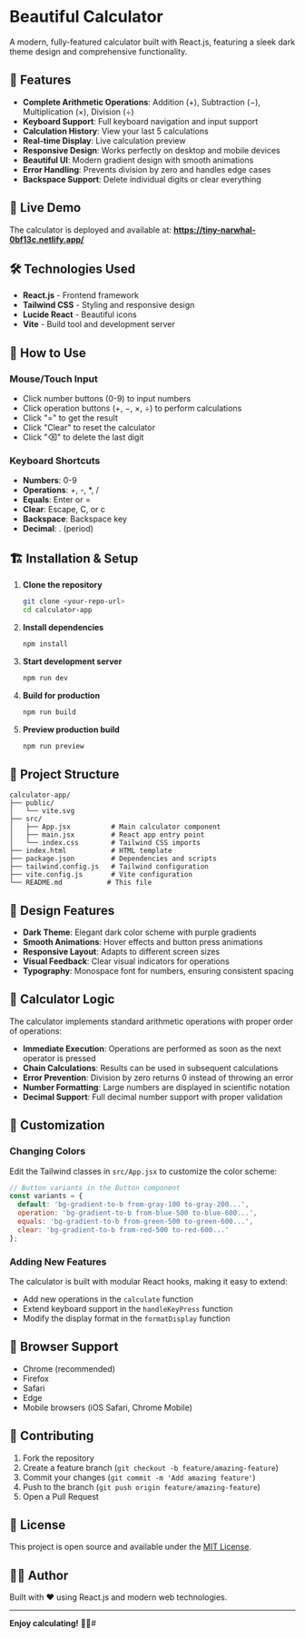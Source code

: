 # Beautiful Calculator

A modern, fully-featured calculator built with React.js, featuring a sleek dark theme design and comprehensive functionality.

## 🌟 Features

- **Complete Arithmetic Operations**: Addition (+), Subtraction (−), Multiplication (×), Division (÷)
- **Keyboard Support**: Full keyboard navigation and input support
- **Calculation History**: View your last 5 calculations
- **Real-time Display**: Live calculation preview
- **Responsive Design**: Works perfectly on desktop and mobile devices
- **Beautiful UI**: Modern gradient design with smooth animations
- **Error Handling**: Prevents division by zero and handles edge cases
- **Backspace Support**: Delete individual digits or clear everything

## 🚀 Live Demo

The calculator is deployed and available at: **https://tiny-narwhal-0bf13c.netlify.app/**

## 🛠️ Technologies Used

- **React.js** - Frontend framework
- **Tailwind CSS** - Styling and responsive design
- **Lucide React** - Beautiful icons
- **Vite** - Build tool and development server

## 📱 How to Use

### Mouse/Touch Input
- Click number buttons (0-9) to input numbers
- Click operation buttons (+, −, ×, ÷) to perform calculations
- Click "=" to get the result
- Click "Clear" to reset the calculator
- Click "⌫" to delete the last digit

### Keyboard Shortcuts
- **Numbers**: 0-9
- **Operations**: +, -, *, /
- **Equals**: Enter or =
- **Clear**: Escape, C, or c
- **Backspace**: Backspace key
- **Decimal**: . (period)

## 🏗️ Installation & Setup

1. **Clone the repository**
   ```bash
   git clone <your-repo-url>
   cd calculator-app
   ```

2. **Install dependencies**
   ```bash
   npm install
   ```

3. **Start development server**
   ```bash
   npm run dev
   ```

4. **Build for production**
   ```bash
   npm run build
   ```

5. **Preview production build**
   ```bash
   npm run preview
   ```

## 📁 Project Structure

```
calculator-app/
├── public/
│   └── vite.svg
├── src/
│   ├── App.jsx          # Main calculator component
│   ├── main.jsx         # React app entry point
│   └── index.css        # Tailwind CSS imports
├── index.html           # HTML template
├── package.json         # Dependencies and scripts
├── tailwind.config.js   # Tailwind configuration
├── vite.config.js       # Vite configuration
└── README.md           # This file
```

## 🎨 Design Features

- **Dark Theme**: Elegant dark color scheme with purple gradients
- **Smooth Animations**: Hover effects and button press animations
- **Responsive Layout**: Adapts to different screen sizes
- **Visual Feedback**: Clear visual indicators for operations
- **Typography**: Monospace font for numbers, ensuring consistent spacing

## 🧮 Calculator Logic

The calculator implements standard arithmetic operations with proper order of operations:

- **Immediate Execution**: Operations are performed as soon as the next operator is pressed
- **Chain Calculations**: Results can be used in subsequent calculations
- **Error Prevention**: Division by zero returns 0 instead of throwing an error
- **Number Formatting**: Large numbers are displayed in scientific notation
- **Decimal Support**: Full decimal number support with proper validation

## 🔧 Customization

### Changing Colors
Edit the Tailwind classes in `src/App.jsx` to customize the color scheme:

```jsx
// Button variants in the Button component
const variants = {
  default: 'bg-gradient-to-b from-gray-100 to-gray-200...',
  operation: 'bg-gradient-to-b from-blue-500 to-blue-600...',
  equals: 'bg-gradient-to-b from-green-500 to-green-600...',
  clear: 'bg-gradient-to-b from-red-500 to-red-600...'
};
```

### Adding New Features
The calculator is built with modular React hooks, making it easy to extend:

- Add new operations in the `calculate` function
- Extend keyboard support in the `handleKeyPress` function
- Modify the display format in the `formatDisplay` function

## 📱 Browser Support

- Chrome (recommended)
- Firefox
- Safari
- Edge
- Mobile browsers (iOS Safari, Chrome Mobile)

## 🤝 Contributing

1. Fork the repository
2. Create a feature branch (`git checkout -b feature/amazing-feature`)
3. Commit your changes (`git commit -m 'Add amazing feature'`)
4. Push to the branch (`git push origin feature/amazing-feature`)
5. Open a Pull Request

## 📄 License

This project is open source and available under the [MIT License](LICENSE).

## 👨‍💻 Author

Built with ❤️ using React.js and modern web technologies.

---

**Enjoy calculating!** 🧮✨#
